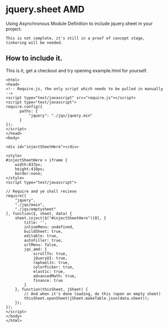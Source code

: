 # jquery.sheet AMD
Using Asynchronous Module Definition to include jquery.sheet in your project.

    This is not complete, it's still in a proof of concept stage, tinkering will be needed.

## How to include it.

This is it, get a checkout and try opening example.html for yourself.

    <html>
    <head>
    <!-- Require.js, the only script which needs to be pulled in manually -->
    <script type="text/javascript" src="require.js"></script>
    <script type="text/javascript">
    require.config({
          paths: {
              "jquery": "./jqs/jquery.min"
          }
    });
    </script>
    </head>
    <body>

    <div id="injectSheetHere"></div>

    <style>
    #injectSheetHere > iframe {
        width:837px;
        height:410px;
        border:none;
    </style>
    <script type="text/javascript">

    // Require and ye shall recieve
    require([
        "jquery",
        "./jqs/main",
        "./jqs/emptysheet"
    ], function($, sheet, data) {
        sheet.inject($("#injectSheetHere")[0], {
            title: '',
            inlineMenu: undefined,
            buildSheet: true,
            editable: true,
            autoFiller: true,
            urlMenu: false,
            jqs_amd: {
                scrollTo: true,
                jQueryUI: true,
                raphaelJs: true,
                colorPicker: true,
                elastic: true,
                advancedMath: true,
                finance: true
            }
        }, function(thisSheet, jSheet) {
            // And when it's done loading, do this (open an empty sheet)
            thisSheet.openSheet(jSheet.makeTable.json(data.sheet));
        });
    });
    </script>
    </body>
    </html>
